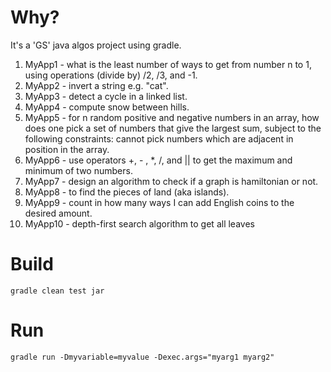 # Why?
It's a 'GS' java algos project using gradle.

1) MyApp1 - what is the least number of ways to get from number n to 1, using operations (divide by) /2, /3, and -1.
2) MyApp2 - invert a string e.g. "cat".
3) MyApp3 - detect a cycle in a linked list.
4) MyApp4 - compute snow between hills.
5) MyApp5 - for n random positive and negative numbers in an array,
            how does one pick a set of numbers that give the largest sum,
            subject to the following constraints: cannot pick numbers which are adjacent in position in the array.
6) MyApp6 - use operators +, - , *, /, and || to get the maximum and minimum of two numbers.
7) MyApp7 - design an algorithm to check if a graph is hamiltonian or not. 
8) MyApp8 - to find the pieces of land (aka islands).
9) MyApp9 - count in how many ways I can add English coins to the desired amount.
10) MyApp10 - depth-first search algorithm to get all leaves


# Build
```
gradle clean test jar
```

# Run
```
gradle run -Dmyvariable=myvalue -Dexec.args="myarg1 myarg2"
```

